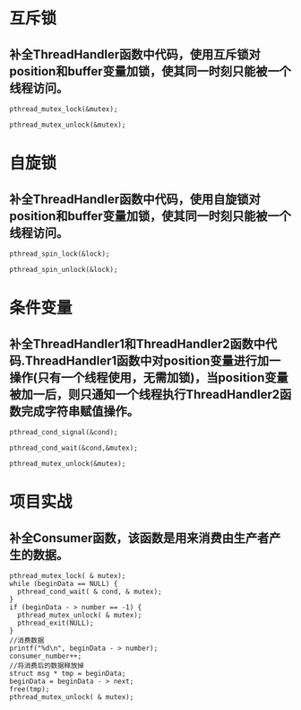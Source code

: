 # 互斥锁

## 补全ThreadHandler函数中代码，使用互斥锁对position和buffer变量加锁，使其同一时刻只能被一个线程访问。

    pthread_mutex_lock(&mutex);

    pthread_mutex_unlock(&mutex);


# 自旋锁

## 补全ThreadHandler函数中代码，使用自旋锁对position和buffer变量加锁，使其同一时刻只能被一个线程访问。

    pthread_spin_lock(&lock);

    pthread_spin_unlock(&lock);


# 条件变量

## 补全ThreadHandler1和ThreadHandler2函数中代码.ThreadHandler1函数中对position变量进行加一操作(只有一个线程使用，无需加锁)，当position变量被加一后，则只通知一个线程执行ThreadHandler2函数完成字符串赋值操作。

    pthread_cond_signal(&cond);

    pthread_cond_wait(&cond,&mutex);

    pthread_mutex_unlock(&mutex);


# 项目实战

## 补全Consumer函数，该函数是用来消费由生产者产生的数据。

    pthread_mutex_lock( & mutex);
    while (beginData == NULL) {
      pthread_cond_wait( & cond, & mutex);
    }
    if (beginData - > number == -1) {
      pthread_mutex_unlock( & mutex);
      pthread_exit(NULL);
    }
    //消费数据
    printf("%d\n", beginData - > number);
    consumer_number++;
    //将消费后的数据释放掉
    struct msg * tmp = beginData;
    beginData = beginData - > next;
    free(tmp);
    pthread_mutex_unlock( & mutex);